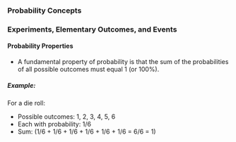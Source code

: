 ### Probability Concepts

### Experiments, Elementary Outcomes, and Events

#### Probability Properties

- A fundamental property of probability is that the sum of the probabilities of all possible outcomes must equal 1 (or 100%).

##### Example:
For a die roll:
- Possible outcomes: 1, 2, 3, 4, 5, 6
- Each with probability: 1/6
- Sum: \(1/6 + 1/6 + 1/6 + 1/6 + 1/6 + 1/6 = 6/6 = 1\)

